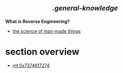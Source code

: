 ## *<p align='center'> .general-knowledge </p>*

__What is Reverse Engineering?__
* [the science of man-made things](https://medium.com/@againsthimself/in-defense-of-reverse-engineering-e07fe19b26c)

# section overview

* [int 0x7374617274](int_0x7374617274.md)
